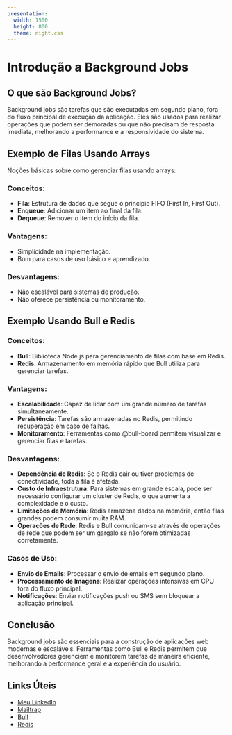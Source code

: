 ```yaml
---
presentation:
  width: 1500
  height: 800
  theme: night.css
---
```

<!-- slide -->

# Introdução a Background Jobs

<!-- slide -->

## O que são Background Jobs?

Background jobs são tarefas que são executadas em segundo plano, fora do fluxo principal de execução da aplicação. Eles são usados para realizar operações que podem ser demoradas ou que não precisam de resposta imediata, melhorando a performance e a responsividade do sistema.

<!-- slide -->

## Exemplo de Filas Usando Arrays

Noções básicas sobre como gerenciar filas usando arrays:

<!-- slide -->

### Conceitos:
- **Fila**: Estrutura de dados que segue o princípio FIFO (First In, First Out).
- **Enqueue**: Adicionar um item ao final da fila.
- **Dequeue**: Remover o item do início da fila.

<!-- slide -->

### Vantagens:
- Simplicidade na implementação.
- Bom para casos de uso básico e aprendizado.

<!-- slide -->

### Desvantagens:
- Não escalável para sistemas de produção.
- Não oferece persistência ou monitoramento.

<!-- slide -->

## Exemplo Usando Bull e Redis

### Conceitos:
- **Bull**: Biblioteca Node.js para gerenciamento de filas com base em Redis.
- **Redis**: Armazenamento em memória rápido que Bull utiliza para gerenciar tarefas.

<!-- slide -->

### Vantagens:
- **Escalabilidade**: Capaz de lidar com um grande número de tarefas simultaneamente.
- **Persistência**: Tarefas são armazenadas no Redis, permitindo recuperação em caso de falhas.
- **Monitoramento**: Ferramentas como @bull-board permitem visualizar e gerenciar filas e tarefas.

<!-- slide -->

### Desvantagens:
- **Dependência de Redis**: Se o Redis cair ou tiver problemas de conectividade, toda a fila é afetada.
- **Custo de Infraestrutura**: Para sistemas em grande escala, pode ser necessário configurar um cluster de Redis, o que aumenta a complexidade e o custo.
- **Limitações de Memória**: Redis armazena dados na memória, então filas grandes podem consumir muita RAM.
- **Operações de Rede**: Redis e Bull comunicam-se através de operações de rede que podem ser um gargalo se não forem otimizadas corretamente.


<!-- slide -->

### Casos de Uso:
- **Envio de Emails**: Processar o envio de emails em segundo plano.
- **Processamento de Imagens**: Realizar operações intensivas em CPU fora do fluxo principal.
- **Notificações**: Enviar notificações push ou SMS sem bloquear a aplicação principal.


<!-- slide -->

## Conclusão

Background jobs são essenciais para a construção de aplicações web modernas e escaláveis. Ferramentas como Bull e Redis permitem que desenvolvedores gerenciem e monitorem tarefas de maneira eficiente, melhorando a performance geral e a experiência do usuário.

<!-- slide -->

## Links Úteis

- [Meu LinkedIn](https://www.linkedin.com)
- [Mailtrap](https://mailtrap.io/)
- [Bull](https://bullmq.io/)
- [Redis](https://redis.io/)